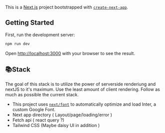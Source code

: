 This is a [Next.js](https://nextjs.org/) project bootstrapped with [`create-next-app`](https://github.com/vercel/next.js/tree/canary/packages/create-next-app).

## Getting Started

First, run the development server:

```bash
npm run dev
```

Open [http://localhost:3000](http://localhost:3000) with your browser to see the result.


## 📚Stack
The goal of this stack is to utilize the power of serverside renderiung and nextJS to it's maximum. Use the least amount of client rendering. Follow as much as possible the current stack.
- This project uses [`next/font`](https://nextjs.org/docs/app/building-your-application/optimizing/fonts) to automatically optimize and load Inter, a custom Google Font.
- Next app directory ( Layout/page/loading/error )
- Fetch api ( react query ?)
- Tailwind CSS (Maybe daisy UI in addition )
